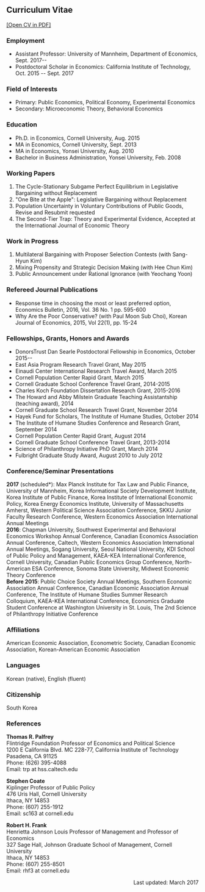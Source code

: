 ## Curriculum Vitae

<a href="http://people.hss.caltech.edu/~dgkim/CV-DukGyooKim.pdf" target="_blank">[Open CV in PDF]</a>

### Employment
- Assistant Professor: University of Mannheim, Department of Economics, Sept. 2017--  
- Postdoctoral Scholar in Economics: California Institute of Technology, Oct. 2015 -- Sept. 2017


### Field of Interests
- Primary: Public Economics, Political Economy, Experimental Economics  
- Secondary: Microeconomic Theory, Behavioral Economics


### Education
- Ph.D. in Economics, Cornell University, Aug. 2015  
- MA in Economics, Cornell University, Sept. 2013  
- MA in Economics, Yonsei University, Aug. 2010  
- Bachelor in Business Administration, Yonsei University, Feb. 2008

### Working Papers
1. The Cycle-Stationary Subgame Perfect Equilibrium in Legislative Bargaining without Replacement
2. "One Bite at the Apple": Legislative Bargaining without Replacement
3. Population Uncertainty in Voluntary Contributions of Public Goods, Revise and Resubmit requested
4. The Second-Tier Trap: Theory and Experimental Evidence, Accepted at the International Journal of Economic Theory

### Work in Progress
1. Multilateral Bargaining with Proposer Selection Contests (with Sang-Hyun Kim)
2. Mixing Propensity and Strategic Decision Making (with Hee Chun Kim)
3. Public Announcement under Rational Ignorance (with Yeochang Yoon)

### Refereed Journal Publications
- Response time in choosing the most or least preferred option, Economics Bulletin, 2016, Vol. 36 No. 1 pp. 595-600
- Why Are the Poor Conservative? (with Paul Moon Sub Choi), Korean Journal of Economics, 2015, Vol 22(1), pp. 15-24

### Fellowships, Grants, Honors and Awards
- DonorsTrust Dan Searle Postdoctoral Fellowship in Economics, October 2015--
- East Asia Program Research Travel Grant, May 2015
- Einaudi Center International Research Travel Award, March 2015
- Cornell Population Center Rapid Grant, March 2015
- Cornell Graduate School Conference Travel Grant, 2014-2015
- Charles Koch Foundation Dissertation Research Grant, 2015-2016
- The Howard and Abby Milstein Graduate Teaching Assistantship (teaching award), 2014
- Cornell Graduate School Research Travel Grant, November 2014
- Hayek Fund for Scholars, The Institute of Humane Studies, October 2014
- The Institute of Humane Studies Conference and Research Grant, September 2014
- Cornell Population Center Rapid Grant, August 2014
- Cornell Graduate School Conference Travel Grant, 2013-2014
- Science of Philanthropy Initiative PhD Grant, March 2014
- Fulbright Graduate Study Award, August 2010 to July 2012

### Conference/Seminar Presentations
__2017__ (scheduled\*): Max Planck Institute for Tax Law and Public Finance, University of Mannheim, Korea Informational Society Development Institute, Korea Institute of Public Finance, Korea Institute of International Economic Policy, Korea Energy Economics Institute, University of Massachusetts Amherst, Western Political Science Association Conference, SKKU Junior Faculty Research Conference, Western Economics Association International Annual Meetings  
__2016__: Chapman University, Southwest Experimental and Behavioral Economics Workshop Annual Conference, Canadian Economics Association Annual Conference, Caltech, Western Economics Association International Annual Meetings, Sogang University, Seoul National University, KDI School of Public Policy and Management, KAEA-KEA International Conference, Cornell University, Canadian Public Economics Group Conference, North-American ESA Conference, Sonoma State University, Midwest Economic Theory Conference  
__Before 2015__: Public Choice Society Annual Meetings, Southern Economic Association Annual Conference, Canadian Economic Association Annual Conference, The Institute of Humane Studies Summer Research Colloquium, KAEA-KEA International Conference, Economics Graduate Student Conference at Washington University in St. Louis, The 2nd Science of Philanthropy Initiative Conference

### Affiliations
American Economic Association, Econometric Society, Canadian Economic Association, Korean-American Economic Association

### Languages
Korean (native), English (fluent)

### Citizenship
South Korea

### References
__Thomas R. Palfrey__  
Flintridge Foundation Professor of Economics and Political Science  
1200 E California Blvd. MC 228-77, California Institute of Technology  
Pasadena, CA 91125  
Phone: (626) 395-4088  
Email: trp at hss.caltech.edu  

__Stephen Coate__  
Kiplinger Professor of Public Policy  
476 Uris Hall, Cornell University  
Ithaca, NY 14853  
Phone: (607) 255-1912  
Email: sc163 at cornell.edu  

__Robert H. Frank__  
Henrietta Johnson Louis Professor of Management and Professor of Economics  
327 Sage Hall, Johnson Graduate School of Management, Cornell University  
Ithaca, NY 14853  
Phone: (607) 255-8501  
Email: rhf3 at cornell.edu  

<p align=right> Last updated: March 2017 </p>
